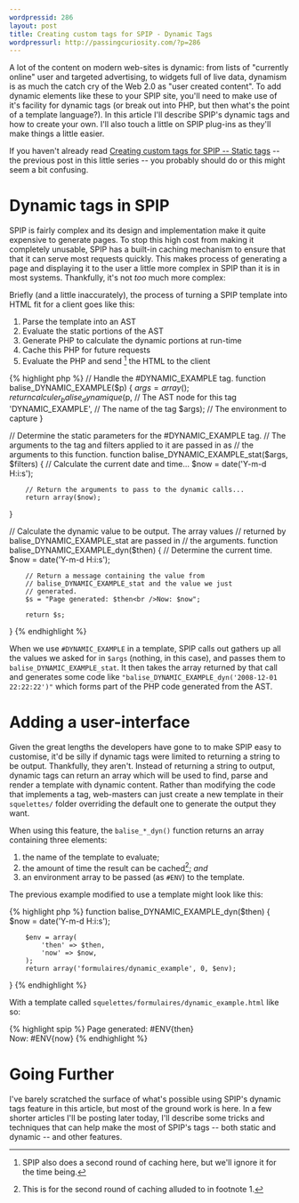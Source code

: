 ```yaml
--- 
wordpressid: 286
layout: post
title: Creating custom tags for SPIP - Dynamic Tags
wordpressurl: http://passingcuriosity.com/?p=286
---
```


A lot of the content on modern web-sites is dynamic: from lists of "currently
online" user and targeted advertising, to widgets full of live data, dynamism
is as much the catch cry of the Web 2.0 as "user created content". To add
dynamic elements like these to your SPIP site, you'll need to make use of it's
facility for dynamic tags (or break out into PHP, but then what's the point of
a template language?). In this article I'll describe SPIP's dynamic tags and
how to create your own. I'll also touch a little on SPIP plug-ins as they'll
make things a little easier.

If you haven't already read [Creating custom tags for SPIP -- Static
tags](/2008/creating-custom-tags-spip-static/) -- the previous post in this
little series -- you probably should do or this might seem a bit confusing.


# Dynamic tags in SPIP

SPIP is fairly complex and its design and implementation make it quite
expensive to generate pages. To stop this high cost from making it completely
unusable, SPIP has a built-in caching mechanism to ensure that that it can
serve most requests quickly. This makes process of generating a page and
displaying it to the user a little more complex in SPIP than it is in most
systems. Thankfully, it's not *too* much more complex:

Briefly (and a little inaccurately), the process of turning a SPIP template
into HTML fit for a client goes like this:

1. Parse the template into an AST
2. Evaluate the static portions of the AST
3. Generate PHP to calculate the dynamic portions at run-time
4. Cache this PHP for future requests
5. Evaluate the PHP and send [^1] the HTML to the client

[^1]: SPIP also does a second round of caching here, but we'll ignore it for
the time being.

{% highlight php %}
// Handle the #DYNAMIC_EXAMPLE tag.
function balise_DYNAMIC_EXAMPLE($p) {
        $args = array();
        return calculer_balise_dynamique($p, // The AST node for this tag
                'DYNAMIC_EXAMPLE', // The name of the tag
                $args); // The environment to capture
}

// Determine the static parameters for the #DYNAMIC_EXAMPLE tag.
// The arguments to the tag and filters applied to it are passed in as
// the arguments to this function.
function balise_DYNAMIC_EXAMPLE_stat($args, $filters) {
        // Calculate the current date and time...
        $now = date('Y-m-d H:i:s');

        // Return the arguments to pass to the dynamic calls...
        return array($now);
}

// Calculate the dynamic value to be output. The array values 
// returned by balise_DYNAMIC_EXAMPLE_stat are passed in 
// the arguments.
function balise_DYNAMIC_EXAMPLE_dyn($then) {
        // Determine the current time.
        $now = date('Y-m-d H:i:s');

        // Return a message containing the value from
        // balise_DYNAMIC_EXAMPLE_stat and the value we just
        // generated.
        $s = "Page generated: $then<br />Now: $now";

        return $s;
}
{% endhighlight %}

When we use `#DYNAMIC_EXAMPLE` in a template, SPIP calls out gathers up all
the values we asked for in `$args` (nothing, in this case), and passes them to
`balise_DYNAMIC_EXAMPLE_stat`. It then takes the array returned by that call
and generates some code like `"balise_DYNAMIC_EXAMPLE_dyn('2008-12-01
22:22:22')"` which forms part of the PHP code generated from the AST.

# Adding a user-interface

Given the great lengths the developers have gone to to make SPIP easy to
customise, it'd be silly if dynamic tags were limited to returning a string to
be output. Thankfully, they aren't. Instead of returning a string to output,
dynamic tags can return an array which will be used to find, parse and render
a template with dynamic content. Rather than modifying the code that
implements a tag, web-masters can just create a new template in their
`squelettes/` folder overriding the default one to generate the output they
want.

When using this feature, the `balise_*_dyn()` function returns an array
containing three elements:

1. the name of the template to evaluate;
2. the amount of time the result can be cached[^2]; *and*
3. an environment array to be passed (as `#ENV`) to the template.

[^2]: This is for the second round of caching alluded to in footnote 1.

The previous example modified to use a template might look like this:

{% highlight php %}
function balise_DYNAMIC_EXAMPLE_dyn($then) {
        $now = date('Y-m-d H:i:s');

        $env = array(
            'then' => $then,
            'now' => $now,
        );
        return array('formulaires/dynamic_example', 0, $env);
}
{% endhighlight %}

With a template called `squelettes/formulaires/dynamic_example.html` like so:

{% highlight spip %}
    Page generated: #ENV{then}<br />
    Now: #ENV{now}
{% endhighlight %}

# Going Further

I've barely scratched the surface of what's possible using SPIP's dynamic tags
feature in this article, but most of the ground work is here. In a few shorter
articles I'll be posting later today, I'll describe some tricks and techniques
that can help make the most of SPIP's tags -- both static and dynamic -- and
other features.
